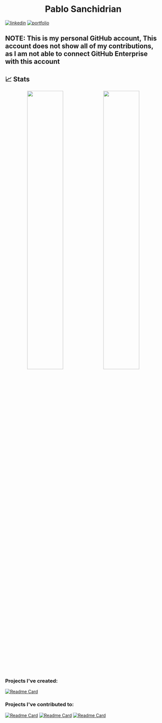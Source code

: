 


<h1 align="center">Pablo Sanchidrian</h1>

[![linkedin](https://img.shields.io/badge/linkedin-0A66C2?style=for-the-badge&logo=linkedin&logoColor=white)](https://www.linkedin.com/in/pablosanchidrian)
[![portfolio](https://img.shields.io/badge/my_portfolio-000?style=for-the-badge&logo=ko-fi&logoColor=white)](https://www.pablosanchidrian.com/)

<h2>NOTE: This is my personal GitHub account, This account does not show all of my contributions, as I am not able to connect GitHub Enterprise with this account</h2>

## 📈 Stats

<p align="center">
	
  <img width="48%" src="https://github-readme-stats.vercel.app/api?username=PabloSanchi&show_icons=true&theme=tokyonight" />
  <img width="48%" src="https://github-readme-streak-stats.herokuapp.com/?user=PabloSanchi&theme=tokyonight" />
</p>

### Projects I've created:
[![Readme Card](https://github-readme-stats.vercel.app/api/pin/?username=PabloSanchi&repo=jchunk)](https://github.com/PabloSanchi/jchunk)

### Projects I've contributed to:

[![Readme Card](https://github-readme-stats.vercel.app/api/pin/?username=PabloSanchi&repo=spring-ai)](https://github.com/PabloSanchi/spring-ai)
[![Readme Card](https://github-readme-stats.vercel.app/api/pin/?username=PabloSanchi&repo=langchain4j)](https://github.com/PabloSanchi/langchain4j) 
[![Readme Card](https://github-readme-stats.vercel.app/api/pin/?username=PabloSanchi&repo=attu)](https://github.com/PabloSanchi/attu)


